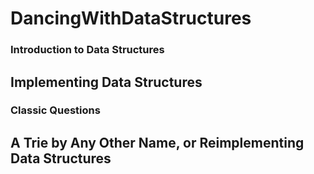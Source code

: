 # DancingWithDataStructures

### Introduction to Data Structures

## Implementing Data Structures

### Classic Questions

## A Trie by Any Other Name, or Reimplementing Data Structures

